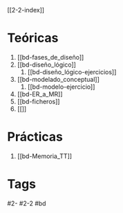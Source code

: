 [[2-2-index]]
# Teóricas
1. [[bd-fases_de_diseño]]
2. [[bd-diseño_lógico]]
	1. [[bd-diseño_lógico-ejercicios]]
3. [[bd-modelado_conceptual]]
	1. [[bd-modelo-ejercicio]]
4. [[bd-ER_a_MR]]
5. [[bd-ficheros]]
6. [[]]
# Prácticas
1. [[bd-Memoria_TT]]
# Tags
#2- 
#2-2 
#bd
